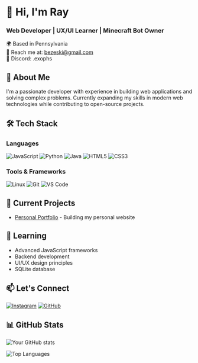 # 👋 Hi, I'm Ray

### Web Developer | UX/UI Learner | Minecraft Bot Owner

🌍 Based in Pennsylvania  
📧 Reach me at: bezeski@gmail.com  
💬 Discord: .exophs  

## 🚀 About Me

I'm a passionate developer with experience in building web applications and solving complex problems. Currently expanding my skills in modern web technologies while contributing to open-source projects.

## 🛠 Tech Stack

### Languages
![JavaScript](https://img.shields.io/badge/-JavaScript-F7DF1E?style=flat&logo=javascript&logoColor=black)
![Python](https://img.shields.io/badge/-Python-3776AB?style=flat&logo=python&logoColor=white)
![Java](https://img.shields.io/badge/-Java-007396?style=flat&logo=java&logoColor=white)
![HTML5](https://img.shields.io/badge/-HTML5-E34F26?style=flat&logo=html5&logoColor=white)
![CSS3](https://img.shields.io/badge/-CSS3-1572B6?style=flat&logo=css3&logoColor=white)

### Tools & Frameworks
![Linux](https://img.shields.io/badge/-Linux-FCC624?style=flat&logo=linux&logoColor=black)
![Git](https://img.shields.io/badge/-Git-F05032?style=flat&logo=git&logoColor=white)
![VS Code](https://img.shields.io/badge/-VS%20Code-007ACC?style=flat&logo=visual-studio-code&logoColor=white)

## 🔭 Current Projects

- [Personal Portfolio](https://exophs.space) - Building my personal website

## 🌱 Learning

- Advanced JavaScript frameworks
- Backend development
- UI/UX design principles
- SQLite database

## 📫 Let's Connect

[![Instagram](https://img.shields.io/badge/-Instagram-E4405F?style=flat&logo=instagram&logoColor=white)](https://instagram.com/exophorism)
[![GitHub](https://img.shields.io/badge/-GitHub-181717?style=flat&logo=github&logoColor=white)](https://github.com/exophs)

## 📊 GitHub Stats

![Your GitHub stats](https://github-readme-stats.vercel.app/api?username=exophs&show_icons=true&theme=radical)

![Top Languages](https://github-readme-stats.vercel.app/api/top-langs/?username=exophs&layout=compact&theme=radical)
